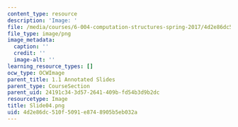 ```yaml
---
content_type: resource
description: 'Image: '
file: /media/courses/6-004-computation-structures-spring-2017/4d2e86dc510f5091e8748905b5eb032a_Slide04.png
file_type: image/png
image_metadata:
  caption: ''
  credit: ''
  image-alt: ''
learning_resource_types: []
ocw_type: OCWImage
parent_title: 1.1 Annotated Slides
parent_type: CourseSection
parent_uid: 24191c34-3d57-2641-409b-fd54b3d9b2dc
resourcetype: Image
title: Slide04.png
uid: 4d2e86dc-510f-5091-e874-8905b5eb032a
---
```

